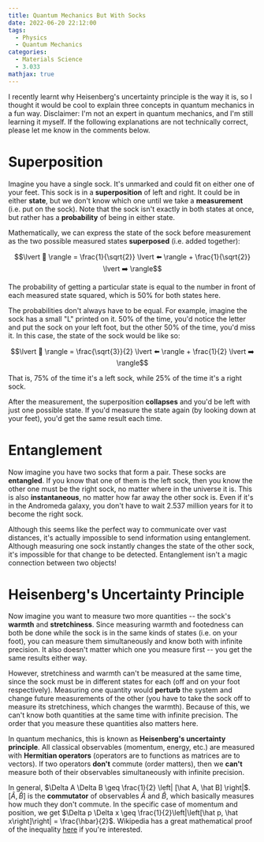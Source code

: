 ```yaml
---
title: Quantum Mechanics But With Socks
date: 2022-06-20 22:12:00
tags:
  - Physics
  - Quantum Mechanics
categories:
  - Materials Science
  - 3.033
mathjax: true
---
```


I recently learnt why Heisenberg's uncertainty principle is the way it is, so I thought it would be cool to explain three concepts in quantum mechanics in a fun way. Disclaimer: I'm not an expert in quantum mechanics, and I'm still learning it myself. If the following explanations are not technically correct, please let me know in the comments below.

<!-- more -->

# Superposition

Imagine you have a single sock. It's unmarked and could fit on either one of your feet. This sock is in a **superposition** of left and right. It could be in either **state**, but we don't know which one until we take a **measurement** (i.e. put on the sock). Note that the sock isn't exactly in both states at once, but rather has a **probability** of being in either state.

Mathematically, we can express the state of the sock before measurement as the two possible measured states **superposed** (i.e. added together):

$$\lvert 🧦 \rangle = \frac{1}{\sqrt{2}} \lvert ⬅️ \rangle + \frac{1}{\sqrt{2}} \lvert ➡️ \rangle$$

The probability of getting a particular state is equal to the number in front of each measured state squared, which is 50% for both states here.

The probabilities don't always have to be equal. For example, imagine the sock has a small "L" printed on it. 50% of the time, you'd notice the letter and put the sock on your left foot, but the other 50% of the time, you'd miss it. In this case, the state of the sock would be like so:

$$\lvert 🧦 \rangle = \frac{\sqrt{3}}{2} \lvert ⬅️ \rangle + \frac{1}{2} \lvert ➡️ \rangle$$

That is, 75% of the time it's a left sock, while 25% of the time it's a right sock.

After the measurement, the superposition **collapses** and you'd be left with just one possible state. If you'd measure the state again (by looking down at your feet), you'd get the same result each time.

# Entanglement

Now imagine you have two socks that form a pair. These socks are **entangled**. If you know that one of them is the left sock, then you know the other one must be the right sock, no matter where in the universe it is. This is also **instantaneous**, no matter how far away the other sock is. Even if it's in the Andromeda galaxy, you don't have to wait 2.537 million years for it to become the right sock.

Although this seems like the perfect way to communicate over vast distances, it's actually impossible to send information using entanglement. Although measuring one sock instantly changes the state of the other sock, it's impossible for that change to be detected. Entanglement isn't a magic connection between two objects!

# Heisenberg's Uncertainty Principle

Now imagine you want to measure two more quantities -- the sock's **warmth** and **stretchiness**. Since measuring warmth and footedness can both be done while the sock is in the same kinds of states (i.e. on your foot), you can measure them simultaneously and know both with infinite precision. It also doesn't matter which one you measure first -- you get the same results either way.

However, stretchiness and warmth can't be measured at the same time, since the sock must be in different states for each (off and on your foot respectively). Measuring one quantity would **perturb** the system and change future measurements of the other (you have to take the sock off to measure its stretchiness, which changes the warmth). Because of this, we can't know both quantities at the same time with infinite precision. The order that you measure these quantities also matters here.

In quantum mechanics, this is known as **Heisenberg's uncertainty principle**. All classical observables (momentum, energy, etc.) are measured with **Hermitian operators** (operators are to functions as matrices are to vectors). If two operators **don't** commute (order matters), then we **can't** measure both of their observables simultaneously with infinite precision.

In general, $\Delta A \Delta B \geq \frac{1}{2} \left| [\hat A, \hat B] \right|$. $[\hat A, \hat B]$ is the **commutator** of observables $\hat A$ and $\hat B$, which basically measures how much they don't commute. In the specific case of momentum and position, we get $\Delta p \Delta x \geq \frac{1}{2}\left|\left[\hat p, \hat x\right]\right| = \frac{\hbar}{2}$. Wikipedia has a great mathematical proof of the inequality [here](https://en.wikipedia.org/wiki/Uncertainty_principle#Robertson.E2.80.93Schr.C3.B6dinger_uncertainty_relations) if you're interested.
